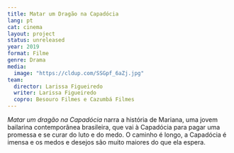 ```yaml
---
title: Matar um Dragão na Capadócia
lang: pt
cat: cinema
layout: project
status: unreleased
year: 2019
format: Filme
genre: Drama
media:
  image: "https://cldup.com/SSGpf_6aZj.jpg"
team:
  director: Larissa Figueiredo
  writer: Larissa Figueiredo
  copro: Besouro Filmes e Cazumbá Filmes
---
```


_Matar um dragão na Capadócia_ narra a história de Mariana, uma jovem bailarina contemporânea brasileira, que vai à Capadócia para pagar uma promessa e se curar do luto e do medo. O caminho é longo, a Capadócia é imensa e os medos e desejos são muito maiores do que ela espera.

